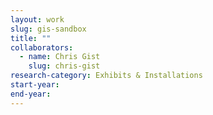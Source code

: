 ```yaml
---
layout: work
slug: gis-sandbox
title: ""
collaborators: 
  - name: Chris Gist
    slug: chris-gist
research-category: Exhibits & Installations
start-year:
end-year: 
---
```

